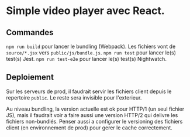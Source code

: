 # Simple video player avec React.

## Commandes
`npm run build` pour lancer le bundling (Webpack). Les fichiers vont de `source/*.jsx` vers `public/js/bundle.js`.
`npm run test` pour lancer le(s) test(s) Jest.
`npm run test-e2e` pour lancer le(s) test(s) Nightwatch.

## Deploiement
Sur les serveurs de prod, il faudrait servir les fichiers client depuis le repertoire `public`. Le reste sera invisible pour l'exterieur.

Au niveau bundling, la version actuelle est ok pour HTTP/1 (un seul fichier JS), mais il faudrait voir a faire aussi une version HTTP/2 qui delivre les fichiers non-bundlés. Penser aussi a configurer le versioning des fichiers client (en environnement de prod) pour gerer le cache correctement.

